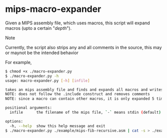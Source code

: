 # mips-macro-expander

Given a MIPS assembly file, which uses macros, this script will expand macros (upto a certain "*depth*").

> [!NOTE]
> Currently, the script also strips any and all comments in the source, this may or maynot be the intended behavior

For example,

```sh
$ chmod +x ./macro-expander.py
$ ./macro-expander.py -h
usage: macro-expander.py [-h] [infile]

takes an mips assembly file and finds and expands all macros and writes to stdout
NOTE: does not follow the .include construct and removes comments
NOTE: since a macro can contain other macros, it is only expanded 5 times to avoid infinte loops

positional arguments:
  infile      the filename of the mips file, `-` means stdin (default)

options:
  -h, --help  show this help message and exit
$ ./macro-expander.py ./example/mips-fib-recursive.asm | cat -s > ./example/macro-expanded-fib.asm
```



